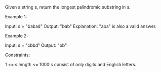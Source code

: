 Given a string s, return the longest palindromic substring in s.


Example 1:


Input: s = "babad"
Output: "bab"
Explanation: "aba" is also a valid answer.


Example 2:


Input: s = "cbbd"
Output: "bb"



Constraints:


1 <= s.length <= 1000
s consist of only digits and English letters.




